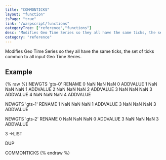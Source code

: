 ```yaml
---
title: "COMMONTICKS"
layout: "function"
isPage: "true"
link: "/warpscript/functions"
categoryTree: ["reference","functions"]
desc: "Modifies Geo Time Series so they all have the same ticks, the set of ticks common to all input Geo Time Series."
category: "reference"
---
```

 
Modifies Geo Time Series so they all have the same ticks, the set of ticks common to all input Geo Time Series.

## Example ##

{% raw %}
<warp10-warpscript-widget backend="{{backend}}"  exec-endpoint="{{execEndpoint}}">NEWGTS 'gts-0' RENAME
0 NaN NaN NaN 0 ADDVALUE
1 NaN NaN NaN 1 ADDVALUE
2 NaN NaN NaN 2 ADDVALUE
3 NaN NaN NaN 3 ADDVALUE
4 NaN NaN NaN 4 ADDVALUE

NEWGTS 'gts-1' RENAME
1 NaN NaN NaN 1 ADDVALUE
3 NaN NaN NaN 3 ADDVALUE

NEWGTS 'gts-2' RENAME
0 NaN NaN NaN 0 ADDVALUE
3 NaN NaN NaN 3 ADDVALUE

3 ->LIST

DUP

COMMONTICKS
</warp10-warpscript-widget>
{% endraw %}    

